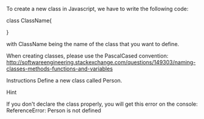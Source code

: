 To create a new class in Javascript, we have to write the following code:

class ClassName{

}

with ClassName being the name of the class that you want to define. 

When creating classes, please use the PascalCased convention: 
http://softwareengineering.stackexchange.com/questions/149303/naming-classes-methods-functions-and-variables

Instructions
Define a new class called Person. 

Hint

If you don't declare the class properly, you will get this error on the console:
ReferenceError: Person is not defined